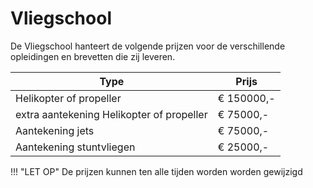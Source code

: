 # Vliegschool

De Vliegschool hanteert de volgende prijzen voor de verschillende opleidingen en brevetten die zij leveren.

| Type | Prijs |
|---|---|
|Helikopter of propeller| € 150000,-|
|extra aantekening Helikopter of propeller | € 75000,-|
|Aantekening jets | € 75000,- |
|Aantekening stuntvliegen | € 25000,- |

!!!  "LET OP"
    De prijzen kunnen ten alle tijden worden worden gewijzigd
